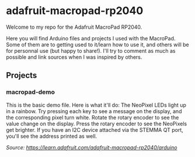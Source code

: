 # adafruit-macropad-rp2040
Welcome to my repo for the Adafruit MacroPad RP2040.

Here you will find Arduino files and projects I used with the MacroPad.
Some of them are to getting used to it/learn how to use it, and others will be for personnal use (but happy to share!). I'll try to comment as much as possible and link sources when I was inspired by others.

## Projects
### macropad-demo

This is the basic demo file. Here is what it'll do:
The NeoPixel LEDs light up in a rainbow. Try pressing each key to see a message on the display, and the corresponding pixel turn white. Rotate the rotary encoder to see the value change on the display. Press the rotary encoder to see the NeoPixels get brighter. If you have an I2C device attached via the STEMMA QT port, you'll see the address printed as well.

*Source: https://learn.adafruit.com/adafruit-macropad-rp2040/arduino*